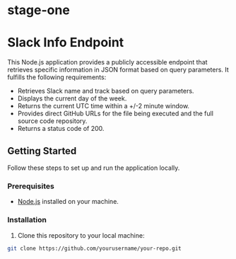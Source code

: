 # stage-one
# Slack Info Endpoint

This Node.js application provides a publicly accessible endpoint that retrieves specific information in JSON format based on query parameters. It fulfills the following requirements:

- Retrieves Slack name and track based on query parameters.
- Displays the current day of the week.
- Returns the current UTC time within a +/-2 minute window.
- Provides direct GitHub URLs for the file being executed and the full source code repository.
- Returns a status code of 200.

## Getting Started

Follow these steps to set up and run the application locally.

### Prerequisites

- [Node.js](https://nodejs.org/) installed on your machine.

### Installation

1. Clone this repository to your local machine:

```bash
git clone https://github.com/yourusername/your-repo.git


